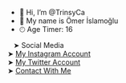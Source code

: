 - 👋 Hi, I’m @TrinsyCa
- 👤 My name is Ömer İslamoğlu
- 🕙︎ Age Timer: 16

&nbsp;&nbsp;&nbsp;➤ Social Media<br>
➤ <a href="https://www.instagram.com/omer.islmoglu/">My Instagram Account</a><br>
➤ <a href="https://twitter.com/trinsyca">My Twitter Account</a><br>
➤ <a href="https://mail.google.com/mail/u/0/#inbox?compose=CllgCJZWxNtQSWJJLvznXSTvxJGGhxlRwSrpMMpMmBPWjGtcxzjVTMNqMbGlgwBfjKGccCjRblq">Contact With Me</a>

